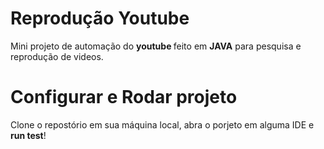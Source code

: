 # Reprodução Youtube

Mini projeto de automação do <b> youtube </b> feito em <b>JAVA</b> para pesquisa e reprodução de videos.

# Configurar e Rodar projeto

Clone o repostório em sua máquina local, abra o porjeto em alguma IDE e <b>run test</b>!
